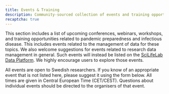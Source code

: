 ```yaml
---
title: Events & Training
description: Community-sourced collection of events and training opportunities.
recaptcha: true
---
```


This section includes a list of upcoming conferences, webinars, workshops, and training opportunities related to pandemic preparedness and infectious disease. This includes events related to the management of data for these topics. We also welcome suggestions for events related to research data management in general. Such events will instead be listed on the [SciLifeLab Data Platform](https://data.scilifelab.se/events/). We highly encourage users to explore those events.

All events are open to Swedish researchers. If you know of an appropriate event that is not listed here, please suggest it using the form below. All times are given in Central European Time (CET/CEST). Questions about individual events should be directed to the organisers of that event.


